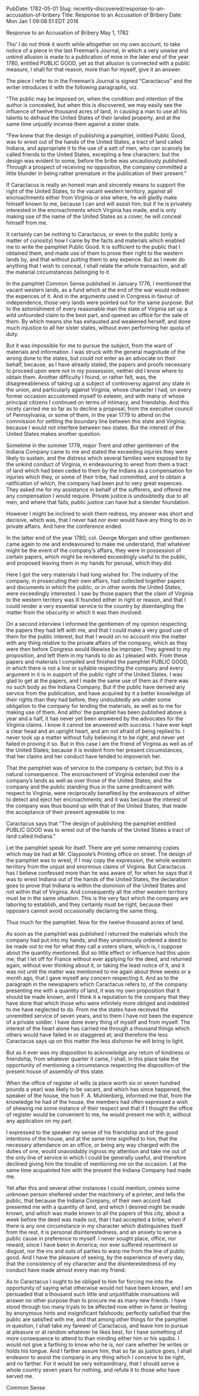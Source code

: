 PubDate: 1782-05-01
Slug: recently-discovered/response-to-an-accusation-of-bribery
Title: Response to an Accusation of Bribery
Date: Mon Jan  1 09:08:51 EDT 2016

Response to an Accusation of Bribery
May 1, 1782

Tho’ I do not think it worth while altogether on my own account, to
take notice of a piece in the last Freeman’s Journal, in which a very
unwise and unkind allusion is made to a publication of mine in the
later end of the year 1780, entitled PUBLIC GOOD, yet as that allusion
is connected with a public measure, I shall for that reason, more than
for myself, give it an answer.

The piece I refer to in the Freeman’s Journal is signed "Caractacus"
and the writer introduces it with the following paragraphs, viz.

"The public may be imposed on, when the condition and intention of the
author is concealed, but when this is discovered, we may easily see
the influence of twelve thousand acres of land, in causing a man to
use all his talents to defraud the United States of their landed
property, and at the same time unjustly incense them against a sister
state.

"Few knew that the design of publishing a pamphlet, intitled Public Good, was to wrest out of the hands of the United States, a tract of land called Indiana, and appropriate it to the use of a sett of men, who can scarcely be called friends to the United States, excepting a few characters: but the design was evident to some, before the bribe was uncautiously published. Through a prospect of receiving no opposition, the company committed a little blunder in being rather premature in the publication of their present."

If Caractacus is really an honest man and sincerely means to support the right of the United States, to the vacant western territory, against all encroachments either from Virginia or else where, he will gladly make himself known to me, because I can and will assist him; but if he is privately interested in the encroachments which Virginia has made, and is only making use of the name of the United States as a cover, he will conceal himself from me.

It certainly can be nothing to Caractacus, or even to the public (only a matter of curiosity) how I came by the facts and materials which enabled me to write the pamphlet Public Good. It is sufficient to the public that I obtained them, and made use of them to prove their right to the western lands by, and that without putting them to any expence. But as I never do anything that I wish to conceal, I shall relate the whole transaction, and all the material circumstances belonging to it.

In the pamphlet Common Sense published in January 1776, I mentioned the vacant western lands, as a fund which at the end of the war would redeem the expences of it. And in the arguments used in Congress in favour of independence, those very lands were pointed out for the same purpose. But to the astonishment of every reasonable man the state of Virginia set up a wild unfounded claim to the best part, and opened an office for the sale of them. By which means she has exhausted and weakened herself, and done much injustice to all her sister states, without even performing her quota of duty.

But it was impossible for me to pursue the subject, from the want of materials and information. I was struck with the general magnitude of the wrong done to the states, but could not enter as an advocate on their behalf, because, as I have already stated, the papers and proofs necessary to proceed upon were not in my possession, neither did I know where to obtain them. Another difficulty I found, or rather felt, was, the disagreeableness of taking up a subject of controversy against any state in the union, and particularly against Virginia, whose character I had, on every former occasion accustomed myself to esteem, and with many of whose principal citizens I continued on terms of intimacy, and friendship. And this nicety carried me so far as to decline a proposal, from the executive council of Pennsylvania, or some of them, in the year 1779 to attend on the commission for settling the boundary line between this state and Virginia; because I would not interfere between two states. But the interest of the United States makes another question.

Sometime in the summer 1779, major Trent and other gentlemen of the Indiana Company came to me and stated the exceeding injuries they were likely to sustain, and the distress which several families were exposed to by the unkind conduct of Virginia, in endeavouring to wrest from them a tract of land which had been ceded to them by the Indians as a compensation for injuries which they, or some of their tribe, had committed, and to obtain a ratification of which, the company had been put to very great expences. They asked me for my assistance in behalf of the sufferers, and offered me any compensation I would require. Private justice is undoubtedly due to all men, and where that fails, public justice can have but a slender foundation.

However I might be inclined to wish them redress, my answer was short and decisive, which was, that I never had nor ever would have any thing to do in private affairs. And here the conference ended.

In the latter end of the year 1780, col. George Morgan and other gentlemen came again to me and endeavoured to make me understand, that whatever might be the event of the company’s affairs, they were in possession of certain papers, which might be rendered exceedingly useful to the public, and proposed leaving them in my hands for perusal, which they did.

Here I got the very materials I had long wished for. The industry of the company, in prosecuting their own affairs, had collected together papers and documents in which the public, or in other words the United States, were exceedingly interested. I saw by those papers that the claim of Virginia to the western territory was ill founded either in right or reason, and that I could render a very essential service to the country by disentangling the matter from the obscurity in which it was then involved.

On a second interview I informed the gentlemen of my opinion respecting the papers they had left with me, and that I could make a very good use of them for the public interest; but that I would on no account mix the matter with any thing relative to the private affairs of the company, which as they were then before Congress would likewise be improper. They agreed to my proposition, and left them in my hands to do as I pleased with. From these papers and materials I compiled and finished the pamphlet PUBLIC GOOD, in which there is not a line or syllable respecting the company and every argument in it is in support of the public right of the United States. I was glad to get at the papers, and I made the same use of them as if there was no such body as the Indiana Company. But if the public have derived any service from the publication, and have acquired by it a better knowledge of their rights than they had before, they undoubtedly are under some obligation to the company for lending the materials, as well as to me for making use of them. And altho’ the pamphlet has been published above a year and a half, it has never yet been answered by the advocates for the Virginia claims. I know it cannot be answered with success. I have ever kept a clear head and an upright heart, and am not afraid of being replied to. I never took up a matter without fully believing it to be right, and never yet failed in proving it so. But in this case I am the friend of Virginia as well as of the United States; because it is evident from her present circumstances, that her claims and her conduct have tended to impoverish her.

That the pamphlet was of service to the company is certain; but this is a natural consequence. The encroachment of Virginia extended over the company’s lands as well as over those of the United States; and the company and the public standing thus in the same predicament with respect to Virginia, were reciprocally benefited by the endeavours of either to detect and eject her encroachments; and it was because the interest of the company was thus bound up with that of the United States, that made the acceptance of their present agreeable to me.

Caractacus says that "The design of publishing the pamphlet entitled PUBLIC GOOD was to wrest out of the hands of the United States a tract of land called Indiana."

Let the pamphlet speak for itself. There are yet some remaining copies which may be had at Mr. Claypoole’s Printing office on street. The design of the pamphlet was to wrest, if I may copy the expression, the whole western territory from the unjust and enormous claims of Virginia. But Caractacus has I believe confessed more than he was aware of, for when he says that it was to wrest Indiana out of the hands of the United States, the declaration goes to prove that Indiana is within the dominion of the United States and not within that of Virginia. And consequently all the other western territory must be in the same situation. This is the very fact which the company are laboring to establish, and they certainly must be right, because their opposers cannot avoid occasionally declaring the same thing.

Thus much for the pamphlet. Now for the twelve thousand acres of land.

As soon as the pamphlet was published I returned the materials which the company had put into my hands, and they unanimously ordered a deed to be made out to me for what they call a voters share, which is, I suppose about the quantity mentioned. But so little effect or influence had this upon me, that I let off for France without ever applying for the deed, and returned again, without ever thinking about it, or taking the least notice of it, and it was not until the matter was mentioned to me again about three weeks or a month ago, that I gave myself any concern respecting it. And as to the paragraph in the newspapers which Caractacus refers to, of the company presenting me with a quantity of land, it was my own proposition that it should be made known, and I think it a reputation to the company that they have done that which those who were infinitely more obliged and indebted to me have neglected to do. From me the states have received the unremitted service of seven years, and to them I have not been the expence of a private soldier. I have done every thing of myself and from myself. The interest of the heart alone has carried me through a thousand things which others would have failed in or staggered at; and therefore the less Caractacus says up on this matter the less dishonor he will bring to light.

But as it ever was my disposition to acknowledge any return of kindness or friendship, from whatever quarter it came, I shall, in this place take the opportunity of mentioning a circumstance respecting the disposition of the present house of assembly of this state.

When the office of register of wills (a place worth six or seven hundred pounds a year) was likely to be vacant, and which has since happened, the speaker of the house, the hon F. A. Muhlenberg, informed me that, from the knowledge he had of the house, the members had often expressed a wish of shewing me some instance of their respect and that if I thought the office of register would be convenient to me, he would present me with it, without any application on my part.

I expressed to the speaker my sense of his friendship and of the good intentions of the house, and at the same time signified to him, that the necessary attendance on an office, or being any way charged with the duties of one, would unavoidably ingross my attention and take me out of the only line of service in which I could be generally useful, and therefore declined giving him the trouble of mentioning me on the occasion. I at the same time acquainted him with the present the Indiana Company had made me.

Yet after this and several other instances I could mention, comes some unknown person sheltered under the machinery of a printer, and tells the public, that because the Indiana Company, of their own accord had presented me with a quantity of land, and which I desired might be made known, and which was made known to all the papers of this city, about a week before the deed was made out, that I had accepted a bribe; when if there is any one circumstance in my character which distinguishes itself from the rest, it is personal disinterestedness, and an anxiety to serve a public cause in preference to myself. I never sought place, office, nor reward, since I have been in America; nor ever suffered resentment or disgust, nor the ins and outs of parties to warp me from the line of public good. And I have the pleasure of seeing, by the experience of every day, that the consistency of my character and the disinterestedness of my conduct have made almost every man my friend.

As to Caractacus I ought to be obliged to him for forcing me into the opportunity of saying what otherwise would not have been known, and I am persuaded that a thousand such little and unjustifiable insinuations will answer no other purpose than to procure me as many new friends. I have stood through too many tryals to be affected now either in fame or feeling by anonymous hints and insignificant falshoods; perfectly satisfied that the public are satisfied with me, and that among other things for the pamphlet in question, I shall take my farewel of Caractacus, and leave him to pursue at pleasure or at random whatever he likes best, for I have something of more consequence to attend to than minding either him or his squibs. I would not give a farthing to know who he is, nor care whether he writes or holds his tongue. And I farther assure him, that so far as justice goes, I shall endeavor to assist the company in any thing which I conceive to be right, and no farther. For it would be very extraordinary, that I should serve a whole country seven years for nothing, and refute it to those who have served me.

Common Sense









